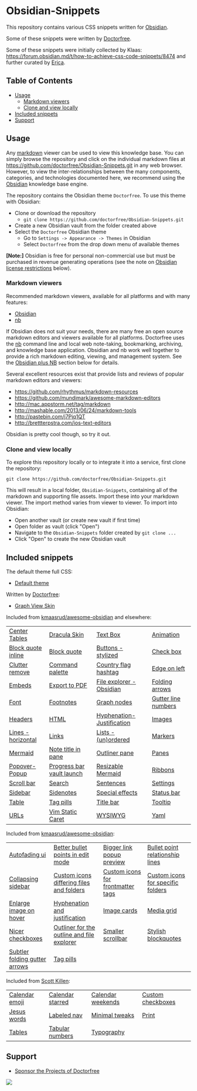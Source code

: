 # Obsidian-Snippets

This repository contains various CSS snippets written for [Obsidian](https://obsidian.md).

Some of these snippets were written by [Doctorfree](https://github.com/doctorfree).

Some of these snippets were initially collected by Klaas: https://forum.obsidian.md/t/how-to-achieve-css-code-snippets/8474 and further curated by [Erica](https://github.com/ericaxu).

## Table of Contents

- [Usage](#usage)
    - [Markdown viewers](#markdown-viewers)
    - [Clone and view locally](#clone-and-view-locally)
- [Included snippets](#included-snippets)
- [Support](#support)

## Usage

Any [markdown](https://en.wikipedia.org/wiki/Markdown) viewer can be used to view this knowledge base. You can simply browse the repository and click on the individual markdown files at https://github.com/doctorfree/Obsidian-Snippets.git in any web browser. However, to view the inter-relationships between the many components, categories, and technologies documented here, we recommend using the [Obsidian](https://obsidian.md) knowledge base engine.

The repository contains the Obsidian theme `Doctorfree`. To use this theme with Obsidian:

- Clone or download the repository
    - `git clone https://github.com/doctorfree/Obsidian-Snippets.git`
- Create a new Obsidian vault from the folder created above
- Select the `Doctorfree` Obsidian theme
    - Go to `Settings -> Appearance -> Themes` in Obsidian
    - Select `Doctorfree` from the drop down menu of available themes

**[Note:]** Obsidian is free for personal non-commercial use but must be purchased in revenue generating operations (see the note on [Obsidian license restrictions](#obsidian-license-restriction) below).

### Markdown viewers

Recommended markdown viewers, available for all platforms and with many features:

- [Obsidian](https://obsidian.md)
- [nb](https://xwmx.github.io/nb)

If Obsidian does not suit your needs, there are many free an open source markdown editors and viewers available for all platforms. Doctorfree uses the [nb](https://xwmx.github.io/nb/) command line and local web note-taking, bookmarking, archiving, and knowledge base application. Obsidian and nb work well together to provide a rich markdown editing, viewing, and management system. See the [Obsidian plus NB](#obsidian-plus-nb) section below for details.

Several excellent resources exist that provide lists and reviews of popular markdown editors and viewers:

- https://github.com/rhythmus/markdown-resources
- https://github.com/mundimark/awesome-markdown-editors
- http://mac.appstorm.net/tag/markdown
- http://mashable.com/2013/06/24/markdown-tools
- http://pastebin.com/j7Pjq1QT
- http://brettterpstra.com/ios-text-editors

Obsidian is pretty cool though, so try it out.

### Clone and view locally

To explore this repository locally or to integrate it into a service, first clone the repository:

```
git clone https://github.com/doctorfree/Obsidian-Snippets.git
```

This will result in a local folder, `Obsidian-Snippets`, containing all of the markdown and supporting file assets. Import these into your markdown viewer. The import method varies from viewer to viewer. To import into Obsidian:

- Open another vault (or create new vault if first time)
- Open folder as vault (click "Open")
- Navigate to the `Obsidian-Snippets` folder created by `git clone ...`
- Click "Open" to create the new Obsidian vault

## Included snippets

The default theme full CSS:

- [Default theme](Default.md)

Written by [Doctorfree](https://github.com/doctorfree):

- [Graph View Skin](Graph-view-skin.md)

Included from [kmaasrud/awesome-obsidian](https://github.com/Dmytro-Shulha/obsidian-css-snippets) and elsewhere:

|    |    |    |    |
|----|----|----|----|
| [Center Tables](obsidian-css-snippets/Center-Tables.md) | [Dracula Skin](obsidian-css-snippets/Dracula-skin.md) | [Text Box](obsidian-css-snippets/Text-Box.md) | [Animation](obsidian-css-snippets/Animation.md) |
| [Block quote inline](obsidian-css-snippets/Block%20quote%20inline.md) | [Block quote](obsidian-css-snippets/Block%20quote.md) | [Buttons - stylized](obsidian-css-snippets/Buttons%20-%20stylized.md) | [Check box](obsidian-css-snippets/Check%20box.md) |
| [Clutter remove](obsidian-css-snippets/Clutter%20remove.md) | [Command palette](obsidian-css-snippets/Command%20palette.md) | [Country flag hashtag](obsidian-css-snippets/Country%20flag%20hashtag.md) | [Edge on left](obsidian-css-snippets/Edge%20on%20left.md) |
| [Embeds](obsidian-css-snippets/Embeds.md) | [Export to PDF](obsidian-css-snippets/Export%20to%20PDF.md) | [File explorer - Obsidian](obsidian-css-snippets/File%20explorer%20-%20Obsidian.md) | [Folding arrows](obsidian-css-snippets/Folding%20arrows/Folding%20arrows.md) |
| [Font](obsidian-css-snippets/Font.md) | [Footnotes](obsidian-css-snippets/Footnotes.md) | [Graph nodes](obsidian-css-snippets/Graph%20nodes.md) | [Gutter line numbers](obsidian-css-snippets/Gutter%20line%20numbers.md) |
| [Headers](obsidian-css-snippets/Headers.md) | [HTML](obsidian-css-snippets/HTML.md) | [Hyphenation-Justification](obsidian-css-snippets/Hyphenation-Justification.md) | [Images](obsidian-css-snippets/Images.md) |
| [Lines - horizontal](obsidian-css-snippets/Lines%20-%20horizontal.md) | [Links](obsidian-css-snippets/Links.md) | [Lists - (un)ordered](obsidian-css-snippets/Lists%20-%20(un)ordered.md) | [Markers](obsidian-css-snippets/Markers.md) |
| [Mermaid](obsidian-css-snippets/Mermaid.md) | [Note title in pane](obsidian-css-snippets/Note%20title%20in%20pane.md) | [Outliner pane](obsidian-css-snippets/Outliner%20pane.md) | [Panes](obsidian-css-snippets/Panes.md) |
| [Popover-Popup](obsidian-css-snippets/Popover-Popup.md) | [Progress bar vault launch](obsidian-css-snippets/Progress%20bar%20vault%20launch.md) | [Resizable Mermaid](obsidian-css-snippets/Resizable%20Mermaid.md) | [Ribbons](obsidian-css-snippets/Ribbons.md) |
| [Scroll bar](obsidian-css-snippets/Scroll%20bar.md) | [Search](obsidian-css-snippets/Search.md) | [Sentences](obsidian-css-snippets/Sentences.md) | [Settings](obsidian-css-snippets/Settings.md) |
| [Sidebar](obsidian-css-snippets/Sidebar.md) | [Sidenotes](obsidian-css-snippets/Sidenotes.md) | [Special effects](obsidian-css-snippets/Special%20effects.md) | [Status bar](obsidian-css-snippets/Status%20bar.md) |
| [Table](obsidian-css-snippets/Table.md) | [Tag pills](obsidian-css-snippets/Tag%20pills.md) | [Title bar](obsidian-css-snippets/Title%20bar.md) | [Tooltip](obsidian-css-snippets/Tooltip.md) |
| [URLs](obsidian-css-snippets/URLs.md) | [Vim Static Caret](obsidian-css-snippets/Vim%20Static%20Caret.md) | [WYSIWYG](obsidian-css-snippets/WYSIWYG.md) | [Yaml](obsidian-css-snippets/Yaml.md) |

Included from [kmaasrud/awesome-obsidian](https://github.com/kmaasrud/awesome-obsidian/tree/master/code/css-snippets):

|    |    |    |    |
|----|----|----|----|
| [Autofading ui](awesome-obsidian/autofading-ui.md) | [Better bullet points in edit mode](awesome-obsidian/better-bullet-points-in-edit-mode.md) | [Bigger link popup preview](awesome-obsidian/bigger-link-popup-preview.md) | [Bullet point relationship lines](awesome-obsidian/bullet-point-relationship-lines.md) |
| [Collapsing sidebar](awesome-obsidian/collapsing-sidebar.md) | [Custom icons differing files and folders](awesome-obsidian/custom-icons-differing-files-and-folders.md) | [Custom icons for frontmatter tags](awesome-obsidian/custom-icons-for-frontmatter-tags.md) | [Custom icons for specific folders](awesome-obsidian/custom-icons-for-specific-folders.md) |
| [Enlarge image on hover](awesome-obsidian/enlarge-image-on-hover.md) | [Hyphenation and justification](awesome-obsidian/hyphenation-and-justification.md) | [Image cards](awesome-obsidian/image-cards.md) | [Media grid](awesome-obsidian/media-grid.md) |
| [Nicer checkboxes](awesome-obsidian/nicer-checkboxes.md) | [Outliner for the outline and file explorer](awesome-obsidian/outliner-for-the-outline-and-file-explorer.md) | [Smaller scrollbar](awesome-obsidian/smaller-scrollbar.md) | [Stylish blockquotes](awesome-obsidian/stylish-blockquotes.md) |
| [Subtler folding gutter arrows](awesome-obsidian/subtler-folding-gutter-arrows.md) | [Tag pills](awesome-obsidian/tag-pills.md) | | |

Included from [Scott Killen](https://github.com/ScottKillen/obsidian-snippets):

|    |    |    |    |
|----|----|----|----|
| [Calendar emoji](obsidian-snippets/calendar-emoji.md) | [Calendar starred](obsidian-snippets/calendar-starred.md) | [Calendar weekends](obsidian-snippets/calendar-weekends.md) | [Custom checkboxes](obsidian-snippets/custom-checkboxes.md) |
| [Jesus words](obsidian-snippets/jesuswords.md) | [Labeled nav](obsidian-snippets/labeled-nav.md) | [Minimal tweaks](obsidian-snippets/minimal-tweaks.md) | [Print](obsidian-snippets/print.md) |
| [Tables](obsidian-snippets/tables.md) | [Tabular numbers](obsidian-snippets/tabular-numbers.md) | [Typography](obsidian-snippets/typography.md) | |

## Support

- [Sponsor the Projects of Doctorfree](https://github.com/sponsors/doctorfree)

<a href="https://www.buymeacoffee.com/doctorfree"><img src="https://img.buymeacoffee.com/button-api/?text=Buy me a coffee&emoji=&slug=doctorfree&button_colour=5F7FFF&font_colour=ffffff&font_family=Lato&outline_colour=000000&coffee_colour=FFDD00"></a>

